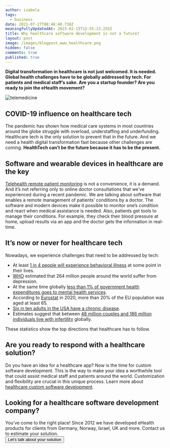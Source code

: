```yaml
---
author: izabela
tags:
  - business
date: 2021-07-27T08:48:40.738Z
meaningfullyUpdatedAt: 2023-02-13T12:55:13.255Z
title: Why healthcare software development is not a future?
layout: post
image: /images/blogpost_www_healthcare.png
hidden: false
comments: true
published: true
---
```

**Digital transformation in healthcare is not just welcomed. It is needed. Global health challenges have to be globally addressed by tech. For patients and medical staff’s sake. Are you a startup founder? Are you ready to join the eHealth movement?**

![telemedicine](/images/healthcare_in_post.png)

## COVID-19 influence on healthcare tech

The pandemic has shown how medical care systems in most countries around the globe struggle with overload, understaffing and underfunding. Healthcare tech is the only solution to prevent that in the future. And we need a health digital transformation fast because other challenges are coming. **HealthTech can’t be the future because it has to be the present.**

## Software and wearable devices in healthcare are the key

[Telehealth remote patient monitoring](/blog/bluetooth-devices-that-change-healthcare/) is not a convenience, it is a demand. And it’s not referring only to online doctor consultations that we’ve experienced during a recent pandemic. We are talking about software that enables a remote management of patients’ conditions by a doctor. The software and modern devices make it possible to monitor one’s condition and react when medical assistance is needed. Also, patients get tools to manage their conditions. For example, they check their blood pressure at home, upload results via an app and the doctor gets the information in real-time. 

## It’s now or never for healthcare tech

Nowadays, we experience challenges that need to be addressed by tech:

* At least [1 in 4 people will experience behavioral illness](https://www2.deloitte.com/content/dam/insights/us/articles/glob114104_future-of-behavioral-health/GLOB114104_Future-of-behavioral-health.pdf) at some point in their lives.
* [WHO](https://www.who.int/news-room/fact-sheets/detail/mental-disorders) estimated that 264 million people around the world suffer from depression.
* At the same time globally [less than 1% of government health expenditures goes to mental health services](https://www2.deloitte.com/us/en/insights/industry/health-care/future-of-behavioral-health.html/#endnote-3).
* According to [Eurostat](https://ec.europa.eu/eurostat/statistics-explained/index.php?title=Population_structure_and_ageing) in 2020, more than 20% of the EU population was aged at least 65.
* [Six in ten adults in the USA have a chronic disease](https://www.cdc.gov/chronicdisease/about/index.htm).
* Estimates suggest that between [48 million couples and 186 million individuals live with infertility](https://www.who.int/news-room/fact-sheets/detail/infertility) globally.

These statistics show the top directions that healthcare has to follow.

## Are you ready to respond with a healthcare solution?

Do you have an idea for a healthcare app? Now is the time for custom software development. This is the way to make your idea a worthwhile tool that could assist medical staff and patients around the world. Customization and flexibility are crucial in this unique process. Learn more about [healthcare custom software development](/blog/how-to-develop-a-healthcare-app-startup-owner-perspective/).

<div class='block-button'><h2>Looking for a healthcare software development company?</h2><div>You’ve come to the right place! Since 2012 we have developed eHealth products for clients from Germany, Norway, Israel, UK and more. Contact us to estimate your solution.</div><a href="/start-project"><button>Let's talk about your solution</button></a></div>